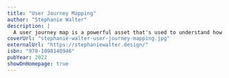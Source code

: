 ```yaml
---
title: "User Journey Mapping"
author: "Stéphanie Walter"
description: |
  A user journey map is a powerful asset that's used to understand how people use our products. It is an essential tool for building websites, applications, and services. By visualizing user goals, phases in the journey, tasks, pain points, and sometimes feelings, a map can help teams build products by showing a global view of the user's journey, bringing stakeholders and product teams together. It can be used to brainstorm new opportunities, fix issues, design new services, and understand gaps within an organization.
coverUrl: "stephanie-walter-user-journey-mapping.jpg"
externalUrl: "https://stephaniewalter.design/"
isbn: "978-1098140946"
pubYear: 2022
showOnHomepage: true
---
```

